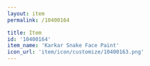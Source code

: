 ```yaml
---
layout: item
permalink: /10400164

title: Item
id: '10400164'
item_name: 'Karkar Snake Face Paint'
icon_url: 'item/icon/customize/10400163.png'
---
```

